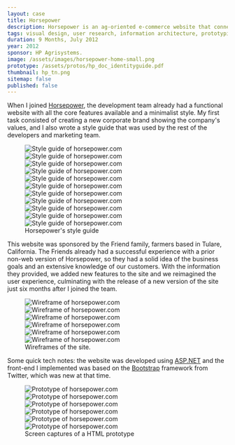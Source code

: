 ```yaml
---
layout: case
title: Horsepower
description: Horsepower is an ag-oriented e-commerce website that connects farmers and buyers.
tags: visual design, user research, information architecture, prototyping, front-end development
duration: 9 Months, July 2012
year: 2012
sponsor: HP Agrisystems.
image: /assets/images/horsepower-home-small.png
prototype: /assets/protos/hp_doc_identityguide.pdf
thumbnail: hp_tn.png
sitemap: false
published: false
---
```


<p>When I joined <a href="http://www.horsepower.com">Horsepower</a>, the development team already had a functional website with all the core features available and a minimalist style. My first task consisted of creating a new corporate brand showing the company's values, and I also wrote a style guide that was used by the rest of the developers and marketing team.</p>
<figure>
  <div class="carousel" data-flickity='{ "imagesLoaded": true, "percentPosition": false }'>
    <img src="/assets/images/hp_styleguide1.png" alt="Style guide of horsepower.com">
    <img src="/assets/images/hp_styleguide2.png" alt="Style guide of horsepower.com">
    <img src="/assets/images/hp_styleguide3.png" alt="Style guide of horsepower.com">
    <img src="/assets/images/hp_styleguide4.png" alt="Style guide of horsepower.com">
    <img src="/assets/images/hp_styleguide5.png" alt="Style guide of horsepower.com">
    <img src="/assets/images/hp_styleguide6.png" alt="Style guide of horsepower.com">
    <img src="/assets/images/hp_styleguide7.png" alt="Style guide of horsepower.com">
    <img src="/assets/images/hp_styleguide8.png" alt="Style guide of horsepower.com">
    <img src="/assets/images/hp_styleguide9.png" alt="Style guide of horsepower.com">
    <img src="/assets/images/hp_styleguide10.png" alt="Style guide of horsepower.com">
    <img src="/assets/images/hp_styleguide11.png" alt="Style guide of horsepower.com">
  </div>
  <figcaption>Horsepower's style guide</figcaption>
</figure>
<p>This website was sponsored by the Friend family, farmers based in Tulare, California. The Friends already had a successful experience with a prior non-web version of Horsepower, so they had a solid idea of the business goals and an extensive knowledge of our customers. With the information they provided, we added new features to the site and we reimagined the user experience, culminating with the release of a new version of the site just six months after I joined the team.</p>
<figure>
  <div class="carousel" data-flickity='{ "imagesLoaded": true, "percentPosition": false }'>
    <img src="/assets/images/hp_wire1.png" alt="Wireframe of horsepower.com">
    <img src="/assets/images/hp_wire2.png" alt="Wireframe of horsepower.com">
    <img src="/assets/images/hp_wire3.png" alt="Wireframe of horsepower.com">
    <img src="/assets/images/hp_wire4.png" alt="Wireframe of horsepower.com">
    <img src="/assets/images/hp_wire5.png" alt="Wireframe of horsepower.com">
    <img src="/assets/images/hp_wire6.png" alt="Wireframe of horsepower.com">
  </div>
  <figcaption>Wireframes of the site.</figcaption>
</figure>
<p>Some quick tech notes: the website was developed using <a href="http://www.asp.net/">ASP.NET</a> and the front-end I implemented was based on the <a href="http://getbootstrap.com/">Bootstrap</a> framework from Twitter, which was new at that time.</p>
<figure>
  <div class="carousel" data-flickity='{ "imagesLoaded": true, "percentPosition": false }'>
    <img src="/assets/images/hp_mock1.png" alt="Prototype of horsepower.com">
    <img src="/assets/images/hp_mock2.png" alt="Prototype of horsepower.com">
    <img src="/assets/images/hp_mock3.png" alt="Prototype of horsepower.com">
    <img src="/assets/images/hp_mock4.png" alt="Prototype of horsepower.com">
    <img src="/assets/images/hp_mock5.png" alt="Prototype of horsepower.com">
    <img src="/assets/images/hp_mock6.png" alt="Prototype of horsepower.com">
  </div>
  <figcaption>Screen captures of a HTML prototype</figcaption>
</figure>

<script src="/assets/js/flickity.js"></script>
